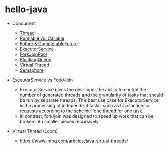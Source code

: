 # hello-java

- Concurrent
  + [Thread](src/java/concurrent/ThreadSample.java)
  + [Runnable vs. Callable](src/java/concurrent/RunnableCallable.java)
  + [Future & CompletableFuture](src/java/concurrent/FutureSample.java)
  + [ExecutorService](src/java/concurrent/ExecutorServiceSample.java)
  + [ForkJoinPool](src/java/concurrent/ForkJoinPoolSample.java)
  + [BlockingQueue](src/java/concurrent/BlockingQueueSample.java)
  + [Virtual Thread](src/java/concurrent/VirtualThreadSample.java)
  + [Semaphore](src/java/concurrent/SemaphoreSample.java)

- ExecutorService vs Fork/Join
  + ExecutorService gives the developer the ability to control the number of generated threads and the granularity of tasks that should be run by separate threads. The best use case for ExecutorService is the processing of independent tasks, such as transactions or requests according to the scheme “one thread for one task.
  + In contrast, fork/join was designed to speed up work that can be broken into smaller pieces recursively.

- Virtual Thread (Loom)
  + https://www.infoq.com/articles/java-virtual-threads/
